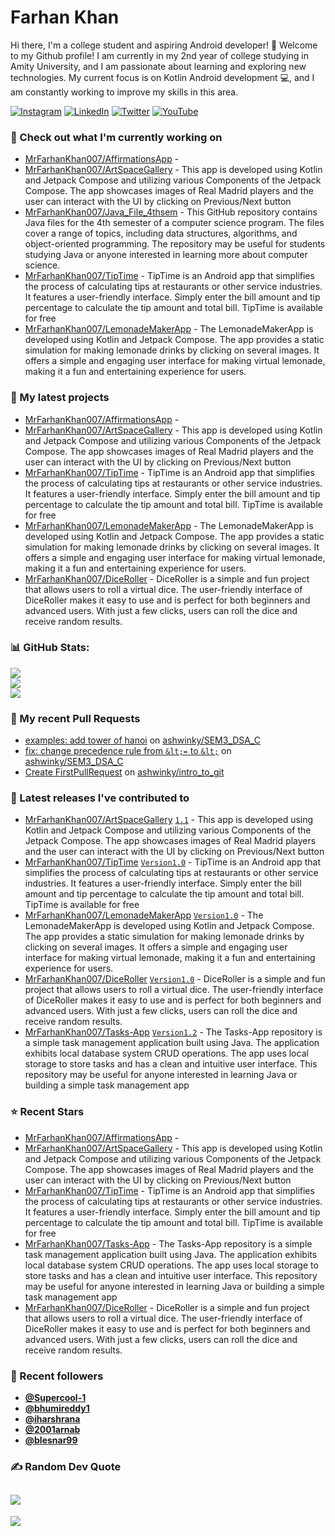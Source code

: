 # Farhan Khan

Hi there, I'm a college student and aspiring Android developer! 👋
Welcome to my Github profile! I am currently in my 2nd year of college studying in Amity University,
  and I am passionate about learning and exploring new technologies. My current focus is on Kotlin Android development 💻, and I am constantly working to improve my skills in this area.

[![Instagram](https://img.shields.io/badge/Instagram-%23E4405F.svg?logo=Instagram&logoColor=white)](https://instagram.com/https://www.instagram.com/mr.farhankhan._/) [![LinkedIn](https://img.shields.io/badge/LinkedIn-%230077B5.svg?logo=linkedin&logoColor=white)](https://linkedin.com/in/https://www.linkedin.com/in/farhan-khan-415963224//) 
[![Twitter](https://img.shields.io/badge/Twitter-%231DA1F2.svg?logo=Twitter&logoColor=white)](https://twitter.com/Toxiclucien) 
[![YouTube](https://img.shields.io/badge/YouTube-%23FF0000.svg?logo=YouTube&logoColor=white)](https://youtube.com/@@toxiclucien) 

### 👷 Check out what I'm currently working on

- [MrFarhanKhan007/AffirmationsApp](https://github.com/MrFarhanKhan007/AffirmationsApp) - 
- [MrFarhanKhan007/ArtSpaceGallery](https://github.com/MrFarhanKhan007/ArtSpaceGallery) - This app is developed using Kotlin and Jetpack Compose and utilizing various Components of the Jetpack Compose. The app showcases images of Real Madrid players and the user can interact with the UI by clicking on Previous/Next button
- [MrFarhanKhan007/Java_File_4thsem](https://github.com/MrFarhanKhan007/Java_File_4thsem) - This GitHub repository contains Java files for the 4th semester of a computer science program. The files cover a range of topics, including data structures, algorithms, and object-oriented programming. The repository may be useful for students studying Java or anyone interested in learning more about computer science.
- [MrFarhanKhan007/TipTime](https://github.com/MrFarhanKhan007/TipTime) - TipTime is an Android app that simplifies the process of calculating tips at restaurants or other service industries. It features a user-friendly interface. Simply enter the bill amount and tip percentage to calculate the tip amount and total bill. TipTime is available for free
- [MrFarhanKhan007/LemonadeMakerApp](https://github.com/MrFarhanKhan007/LemonadeMakerApp) - The LemonadeMakerApp is  developed using Kotlin and Jetpack Compose. The app provides a static simulation for making lemonade drinks by clicking on several images. It offers a simple and engaging user interface for making virtual lemonade, making it a fun and entertaining experience for users.

### 🌱 My latest projects

- [MrFarhanKhan007/AffirmationsApp](https://github.com/MrFarhanKhan007/AffirmationsApp) - 
- [MrFarhanKhan007/ArtSpaceGallery](https://github.com/MrFarhanKhan007/ArtSpaceGallery) - This app is developed using Kotlin and Jetpack Compose and utilizing various Components of the Jetpack Compose. The app showcases images of Real Madrid players and the user can interact with the UI by clicking on Previous/Next button
- [MrFarhanKhan007/TipTime](https://github.com/MrFarhanKhan007/TipTime) - TipTime is an Android app that simplifies the process of calculating tips at restaurants or other service industries. It features a user-friendly interface. Simply enter the bill amount and tip percentage to calculate the tip amount and total bill. TipTime is available for free
- [MrFarhanKhan007/LemonadeMakerApp](https://github.com/MrFarhanKhan007/LemonadeMakerApp) - The LemonadeMakerApp is  developed using Kotlin and Jetpack Compose. The app provides a static simulation for making lemonade drinks by clicking on several images. It offers a simple and engaging user interface for making virtual lemonade, making it a fun and entertaining experience for users.
- [MrFarhanKhan007/DiceRoller](https://github.com/MrFarhanKhan007/DiceRoller) - DiceRoller is a simple and fun project that allows users to roll a virtual dice. The user-friendly interface of DiceRoller makes it easy to use and is perfect for both beginners and advanced users. With just a few clicks, users can roll the dice and receive random results. 

### 📊 GitHub Stats:
![](https://github-readme-stats.vercel.app/api?username=MrFarhanKhan007&theme=radical&hide_border=false&include_all_commits=true&count_private=false)<br/>
![](https://github-readme-streak-stats.herokuapp.com/?user=MrFarhanKhan007&theme=radical&hide_border=false)<br/>
![](https://github-readme-stats.vercel.app/api/top-langs/?username=MrFarhanKhan007&theme=radical&hide_border=false&include_all_commits=true&count_private=false&layout=compact)
            
### 🔨 My recent Pull Requests

- [examples: add tower of hanoi](https://github.com/ashwinky/SEM3_DSA_C/pull/2) on [ashwinky/SEM3_DSA_C](https://github.com/ashwinky/SEM3_DSA_C)
- [fix: change precedence rule from `&lt;=` to `&lt;`](https://github.com/ashwinky/SEM3_DSA_C/pull/1) on [ashwinky/SEM3_DSA_C](https://github.com/ashwinky/SEM3_DSA_C)
- [Create FirstPullRequest](https://github.com/ashwinky/intro_to_git/pull/2) on [ashwinky/intro_to_git](https://github.com/ashwinky/intro_to_git)

### 🔭 Latest releases I've contributed to

- [MrFarhanKhan007/ArtSpaceGallery](https://github.com/MrFarhanKhan007/ArtSpaceGallery) [`1.1`](https://github.com/MrFarhanKhan007/ArtSpaceGallery/releases/tag/1.1) - This app is developed using Kotlin and Jetpack Compose and utilizing various Components of the Jetpack Compose. The app showcases images of Real Madrid players and the user can interact with the UI by clicking on Previous/Next button
- [MrFarhanKhan007/TipTime](https://github.com/MrFarhanKhan007/TipTime) [`Version1.0`](https://github.com/MrFarhanKhan007/TipTime/releases/tag/Version1.0) - TipTime is an Android app that simplifies the process of calculating tips at restaurants or other service industries. It features a user-friendly interface. Simply enter the bill amount and tip percentage to calculate the tip amount and total bill. TipTime is available for free
- [MrFarhanKhan007/LemonadeMakerApp](https://github.com/MrFarhanKhan007/LemonadeMakerApp) [`Version1.0`](https://github.com/MrFarhanKhan007/LemonadeMakerApp/releases/tag/Version1.0) - The LemonadeMakerApp is  developed using Kotlin and Jetpack Compose. The app provides a static simulation for making lemonade drinks by clicking on several images. It offers a simple and engaging user interface for making virtual lemonade, making it a fun and entertaining experience for users.
- [MrFarhanKhan007/DiceRoller](https://github.com/MrFarhanKhan007/DiceRoller) [`Version1.0`](https://github.com/MrFarhanKhan007/DiceRoller/releases/tag/Version1.0) - DiceRoller is a simple and fun project that allows users to roll a virtual dice. The user-friendly interface of DiceRoller makes it easy to use and is perfect for both beginners and advanced users. With just a few clicks, users can roll the dice and receive random results. 
- [MrFarhanKhan007/Tasks-App](https://github.com/MrFarhanKhan007/Tasks-App) [`Version1.2`](https://github.com/MrFarhanKhan007/Tasks-App/releases/tag/Version1.2) - The Tasks-App repository is a simple task management application built using Java. The application exhibits local database system CRUD operations. The app uses local storage to store tasks and has a clean and intuitive user interface. This repository may be useful for anyone interested in learning Java or building a simple task management app

### ⭐ Recent Stars

- [MrFarhanKhan007/AffirmationsApp](https://github.com/MrFarhanKhan007/AffirmationsApp) - 
- [MrFarhanKhan007/ArtSpaceGallery](https://github.com/MrFarhanKhan007/ArtSpaceGallery) - This app is developed using Kotlin and Jetpack Compose and utilizing various Components of the Jetpack Compose. The app showcases images of Real Madrid players and the user can interact with the UI by clicking on Previous/Next button
- [MrFarhanKhan007/TipTime](https://github.com/MrFarhanKhan007/TipTime) - TipTime is an Android app that simplifies the process of calculating tips at restaurants or other service industries. It features a user-friendly interface. Simply enter the bill amount and tip percentage to calculate the tip amount and total bill. TipTime is available for free
- [MrFarhanKhan007/Tasks-App](https://github.com/MrFarhanKhan007/Tasks-App) - The Tasks-App repository is a simple task management application built using Java. The application exhibits local database system CRUD operations. The app uses local storage to store tasks and has a clean and intuitive user interface. This repository may be useful for anyone interested in learning Java or building a simple task management app
- [MrFarhanKhan007/DiceRoller](https://github.com/MrFarhanKhan007/DiceRoller) - DiceRoller is a simple and fun project that allows users to roll a virtual dice. The user-friendly interface of DiceRoller makes it easy to use and is perfect for both beginners and advanced users. With just a few clicks, users can roll the dice and receive random results. 

### 💖 Recent followers

- [**@Supercool-1**](https://github.com/Supercool-1)
- [**@bhumireddy1**](https://github.com/bhumireddy1)
- [**@iharshrana**](https://github.com/iharshrana)
- [**@2001arnab**](https://github.com/2001arnab)
- [**@blesnar99**](https://github.com/blesnar99)
    
### ✍️ Random Dev Quote
![](https://quotes-github-readme.vercel.app/api?type=horizontal&theme=radical)
 ---
[![](https://visitcount.itsvg.in/api?id=bhumireddy1&icon=2&color=0)](https://visitcount.itsvg.in)


